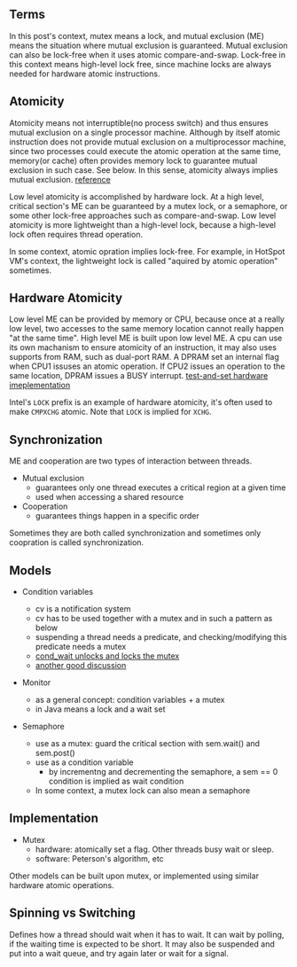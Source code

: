 ## Terms
In this post's context, mutex means a lock, and mutual exclusion (ME) means the situation where mutual exclusion is guaranteed. Mutual exclusion can also be lock-free when it uses atomic compare-and-swap. Lock-free in this context means high-level lock free, since machine locks are always needed for hardware atomic instructions.

## Atomicity
Atomicity means not interruptible(no process switch) and thus ensures mutual exclusion on a single processor machine. Although by itself atomic instruction does not provide mutual exclusion on a multiprocessor machine, since two processes could execute the atomic operation at the same time, memory(or cache) often provides memory lock to guarantee mutual exclusion in such case. See below. In this sense, atomicity always implies mutual exclusion. 
[reference](http://www.cs.nott.ac.uk/~psznza/G52CON/lecture4.pdf)

Low level atomicity is accomplished by hardware lock. At a high level, critical section's ME can be guaranteed by a mutex lock, or a semaphore, or some other lock-free approaches such as compare-and-swap. Low level atomicity is more lightweight than a high-level lock, because a high-level lock often requires thread operation. 

In some context, atomic opration implies lock-free. For example, in HotSpot VM's context, the lightweight lock is called "aquired by atomic operation" sometimes.

## Hardware Atomicity
Low level ME can be provided by memory or CPU, because once at a really low level, two accesses to the same memory location cannot really happen "at the same time". High level ME is built upon low level ME. A cpu can use its own machanism to ensure atomicity of an instruction, it may also uses supports from RAM, such as dual-port RAM. A DPRAM set an internal flag when CPU1 issuses an atomic operation. If CPU2 issues an operation to the same location, DPRAM issues a BUSY interrupt. 
[test-and-set hardware imeplementation](https://en.wikipedia.org/wiki/Test-and-set)

Intel's `LOCK` prefix is an example of hardware atomicity, it's often used to make `CMPXCHG` atomic. Note that `LOCK` is implied for `XCHG`.

## Synchronization
ME and cooperation are two types of interaction between threads. 
- Mutual exclusion
  - guarantees only one thread executes a critical region at a given time
  - used when accessing a shared resource
- Cooperation
  - guarantees things happen in a specific order

Sometimes they are both called synchronization and sometimes only coopration is called synchronization.

## Models
- Condition variables
  - cv is a notification system
  - cv has to be used together with a mutex and in such a pattern as below
  - suspending a thread needs a predicate, and checking/modifying this predicate needs a mutex
  - [cond_wait unlocks and locks the mutex](https://stackoverflow.com/questions/14924469/does-pthread-cond-waitcond-t-mutex-unlock-and-then-lock-the-mutex)
  - [another good discussion](http://stackoverflow.com/questions/2763714/why-do-pthreads-condition-variable-functions-require-a-mutex)

- Monitor
  - as a general concept: condition variables + a mutex
  - in Java means a lock and a wait set
  
- Semaphore
  - use as a mutex: guard the critical section with sem.wait() and sem.post()
  - use as a condition variable
    - by incrementng and decrementing the semaphore, a sem == 0 condition is implied as wait condition
  - In some context, a mutex lock can also mean a semaphore
    
## Implementation
- Mutex
  - hardware: atomically set a flag. Other threads busy wait or sleep.
  - software: Peterson's algorithm, etc

Other models can be built upon mutex, or implemented using similar hardware atomic operations. 

## Spinning vs Switching
Defines how a thread should wait when it has to wait. It can wait by polling, if the waiting time is expected to be short. It may also be suspended and put into a wait queue, and try again later or wait for a signal.
